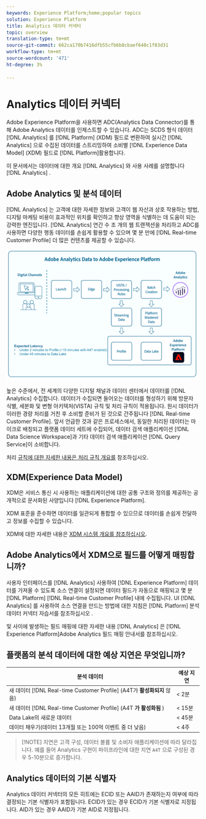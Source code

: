 ```yaml
---
keywords: Experience Platform;home;popular topics
solution: Experience Platform
title: Analytics 데이터 커넥터
topic: overview
translation-type: tm+mt
source-git-commit: 662ca170b7416dfb55cfb6b8cbaef640c1f83d31
workflow-type: tm+mt
source-wordcount: '471'
ht-degree: 3%

---
```



# Analytics 데이터 커넥터

Adobe Experience Platform을 사용하면 ADC(Analytics Data Connector)를 통해 Adobe Analytics 데이터를 인제스트할 수 있습니다. ADC는 SCDS 형식 데이터 [!DNL Analytics] 를 [!DNL Platform] (XDM) 필드로 변환하여 실시간 [!DNL Analytics] 으로 수집된 데이터를 스트리밍하여 소비별 [!DNL Experience Data Model] (XDM) 필드로 [!DNL Platform]활용합니다.

이 문서에서는 데이터에 대한 개요 [!DNL Analytics] 와 사용 사례를 설명합니다 [!DNL Analytics] .

## Adobe Analytics 및 분석 데이터

[!DNL Analytics] 는 고객에 대한 자세한 정보와 고객이 웹 자산과 상호 작용하는 방법, 디지털 마케팅 비용이 효과적인 위치를 확인하고 향상 영역을 식별하는 데 도움이 되는 강력한 엔진입니다. [!DNL Analytics] 연간 수 조 개의 웹 트랜잭션을 처리하고 ADC를 사용하면 다양한 행동 데이터를 손쉽게 활용할 수 있으며 몇 분 만에 [!DNL Real-time Customer Profile] 더 많은 컨텐츠를 제공할 수 있습니다.

![](./images/analytics-data-experience-platform.png)

높은 수준에서, 전 세계의 다양한 디지털 채널과 데이터 센터에서 데이터를 [!DNL Analytics] 수집합니다. 데이터가 수집되면 들어오는 데이터를 형성하기 위해 방문자 식별, 세분화 및 변형 아키텍처(VISTA) 규칙 및 처리 규칙이 적용됩니다. 원시 데이터가 이러한 경량 처리를 거친 후 소비할 준비가 된 것으로 간주됩니다 [!DNL Real-time Customer Profile]. 앞서 언급한 것과 같은 프로세스에서, 동일한 처리된 데이터는 마이크로 배칭되고 플랫폼 데이터 세트에 수집되어, 데이터 검색 애플리케이션 [!DNL Data Science Workspace]과 기타 데이터 검색 애플리케이션 [!DNL Query Service]이 소비합니다.

처리 [규칙에 대한 자세한 내용은 처리 규칙 개요를](https://docs.adobe.com/content/help/ko-KR/analytics/admin/admin-tools/processing-rules/processing-rules.html) 참조하십시오.

## XDM(Experience Data Model)

XDM은 서비스 통신 시 사용하는 애플리케이션에 대한 공통 구조와 정의를 제공하는 공개적으로 문서화된 사양입니다 [!DNL Experience Platform].

XDM 표준을 준수하면 데이터를 일관되게 통합할 수 있으므로 데이터를 손쉽게 전달하고 정보를 수집할 수 있습니다.

XDM에 대한 자세한 내용은 [XDM 시스템 개요를 참조하십시오](../../../xdm/home.md).

## Adobe Analytics에서 XDM으로 필드를 어떻게 매핑합니까?

사용자 인터페이스를 [!DNL Analytics] 사용하여 [!DNL Experience Platform] 데이터를 가져올 수 있도록 소스 연결이 설정되면 데이터 필드가 자동으로 매핑되고 몇 분 [!DNL Platform] [!DNL Real-time Customer Profile] 내에 수집됩니다. UI [!DNL Analytics] 를 사용하여 소스 연결을 만드는 방법에 대한 지침은 [!DNL Platform] 분석 데이터 커넥터 자습서를 참조하십시오 [](../../tutorials/ui/create/adobe-applications/analytics.md).

및 사이에 발생하는 필드 매핑에 대한 자세한 내용 [!DNL Analytics] 은 [!DNL Experience Platform]Adobe Analytics 필드 매핑 [](./mapping/analytics.md) 안내서를 참조하십시오.

## 플랫폼의 분석 데이터에 대한 예상 지연은 무엇입니까?

| 분석 데이터 | 예상 지연 |
| -------------- | ---------------- |
| 새 데이터 [!DNL Real-time Customer Profile] (A4T가 **활성화되지** 않음) | &lt; 2분 |
| 새 데이터 [!DNL Real-time Customer Profile] (A4T **가 활성화됨** ) | &lt; 15분 |
| Data Lake의 새로운 데이터 | &lt; 45분 |
| 데이터 채우기(데이터 13개월 또는 100억 이벤트 중 더 낮음) | &lt; 4주 |

>[!NOTE] 지연은 고객 구성, 데이터 볼륨 및 소비자 애플리케이션에 따라 달라집니다. 예를 들어 Analytics 구현이 파이프라인에 대한 지연 `A4T` 으로 구성된 경우 5-10분으로 증가합니다.

## Analytics 데이터의 기본 식별자

Analytics 데이터 커넥터의 모든 히트에는 ECID 또는 AAID가 존재하는지 여부에 따라 결정되는 기본 식별자가 포함됩니다. ECID가 있는 경우 ECID가 기본 식별자로 지정됩니다. AID가 있는 경우 AAID가 기본 AID로 지정됩니다.
